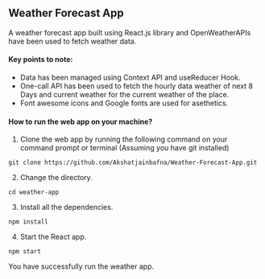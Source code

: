 ## Weather Forecast App

A weather forecast app built using React.js library and OpenWeatherAPIs have been used to fetch weather data.

#### Key points to note:

- Data has been managed using Context API and useReducer Hook.
- One-call API has been used to fetch the hourly data weather of next 8 Days and current weather for the current weather of the place.
- Font awesome icons and Google fonts are used for asethetics.



#### How to run the web app on your machine?

1. Clone the web app by running the following command on your command prompt or terminal (Assuming you have git installed)

`git clone https://github.com/Akshatjainbafna/Weather-Forecast-App.git`

2. Change  the directory.

`cd weather-app`

3. Install all the dependencies.

`npm install`

4. Start the React app.

`npm start`

You have successfully run the weather app.
